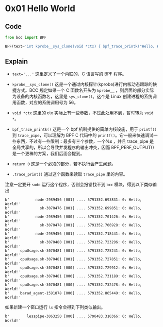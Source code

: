 # 0x01 Hello World

## Code

```Python
from bcc import BPF

BPF(text='int kprobe__sys_clone(void *ctx) { bpf_trace_printk("Hello, World!\\n"); return 0; }').trace_print()
```

## Explain

- `text='...'` 这里定义了一个内联的、C 语言写的 BPF 程序。

- `kprobe__sys_clone()` 这是一个通过内核探针(kprobe)进行内核动态跟踪的快捷方式。BCC 规定如果一个 C 函数名开头为 `kprobe__` ，则后面的部分实际为设备的内核函数名，这里是 `sys_clone()`。这个是 Linux 创建进程的系统调用函数，对应的系统调用号为 56。

- `void *ctx` 这里的 ctx 实际上有一些参数，不过此处用不到，暂时转为 `void *`。

- `bpf_trace_printk()` 这是一个 bpf 机制提供的简单内核设施，用于 `printf()` 到 `trace_pipe`，可以理解为 BPF C 代码中的 `printf()`。它一般来快速调试一些东西，不过有一些限制：最多有三个参数，一个%s ，并且 trace_pipe 是全局共享的，所以会导致并发程序的输出冲突，因而 BPF_PERF_OUTPUT() 是一个更棒的方案，我们后面会提到。

- `return 0` 这是一个必须的部分，若不执行会产生[问题](https://github.com/iovisor/bcc/issues/139)。

- `.trace_print()` 通过这个函数来读取 `trace_pipe` 里的内容。

注意一定要开 `sudo` 运行这个程序，否则会报错找不到 `bcc` 模块，得到以下类似输出

```
b'            node-2989456 [001] .... 5791352.693831: 0: Hello, World!'
b'              sh-3070476 [001] .... 5791352.699851: 0: Hello, World!'
b'            node-2989456 [000] .... 5791352.701426: 0: Hello, World!'
b'              sh-3070478 [001] .... 5791352.706928: 0: Hello, World!'
b'            node-2989456 [001] .... 5791352.718441: 0: Hello, World!'
b'              sh-3070480 [001] .... 5791352.723296: 0: Hello, World!'
b'     cpuUsage.sh-3070481 [001] .... 5791352.725241: 0: Hello, World!'
b'     cpuUsage.sh-3070481 [001] .... 5791352.727851: 0: Hello, World!'
b'     cpuUsage.sh-3070481 [000] .... 5791352.729912: 0: Hello, World!'
b'     cpuUsage.sh-3070481 [000] .... 5791352.731189: 0: Hello, World!'
b'     cpuUsage.sh-3070481 [000] .... 5791352.732478: 0: Hello, World!'
b'     barad_agent-1591878 [000] .... 5791352.865449: 0: Hello, World!'
```

如果新建一个窗口运行 `ls` 指令会得到下列类似输出。

```
b'        lesspipe-3063250 [000] .... 5790483.310366: 0: Hello, World!'
```